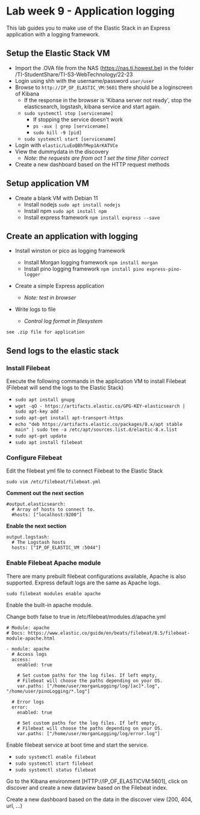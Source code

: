 # Lab week 9 - Application logging
This lab guides you to make use of the Elastic Stack in an Express application with a logging framework.

## Setup the Elastic Stack VM

- Import the .OVA file from the NAS (https://nas.ti.howest.be) in the folder /TI-StudentShare/TI-S3-WebTechnology/22-23
- Login using shh with the username/password `user/user`
- Browse to `http://IP_OF_ELASTIC_VM:5601` there should be a loginscreen of Kibana
  - If the response in the browser is 'Kibana server not ready', stop the elasticsearch, logstash, kibana service and start again. 
  - `sudo systemctl stop [servicename]`
    - If stopping the service doesn't work
    - `ps -aux | grep [servicename]`
    - `sudo kill -9 [pid]`
  - `sudo systemctl start [servicename]`
- Login with `elastic/LuEoQBhfMep1ArKATVCe`
- View the dummydata in the discovery
  - *Note: the requests are from oct 1 set the time filter correct*
- Create a new dashboard based on the HTTP request methods
  
## Setup application VM
- Create a blank VM with Debian 11
  - Install nodejs `sudo apt install nodejs`
  - Install npm `sudo apt install npm`
  - Install express framework `npm install express --save`

## Create an application with logging
- Install winston or pico as logging framework
    - Install Morgan logging framework `npm install morgan`
    - Install pino logging framework `npm install pino express-pino-logger`

- Create a simple Express application
  - *Note: test in browser*
- Write logs to file
  - *Control log format in filesystem*

`see .zip file for application`

## Send logs to the elastic stack
### Install Filebeat

Execute the following commands in the application VM to install Filebeat (Filebeat will send the logs to the Elastic Stack)
- `sudo apt install gnupg`
- `wget -qO - https://artifacts.elastic.co/GPG-KEY-elasticsearch | sudo apt-key add -`
- `sudo apt-get install apt-transport-https`
- `echo "deb https://artifacts.elastic.co/packages/8.x/apt stable main" | sudo tee -a /etc/apt/sources.list.d/elastic-8.x.list`
- `sudo apt-get update`
- `sudo apt install filebeat`


### Configure Filebeat
Edit the filebeat yml file to connect Filebeat to the Elastic Stack

`sudo vim /etc/filebeat/filebeat.yml`

**Comment out the next section**
```
#output.elasticsearch:
  # Array of hosts to connect to.
  #hosts: ["localhost:9200"]
```
**Enable the next section**
```
output.logstash:
  # The Logstash hosts
  hosts: ["IP_OF_ELASTIC_VM :5044"]  
```

### Enable Filebeat Apache module
There are many prebuilt filebeat configurations available, Apache is also supported. Express default logs are the same as Apache logs.

`sudo filebeat modules enable apache`

Enable the built-in apache module.


Change both false to true in /etc/filebeat/modules.d/apache.yml
```
# Module: apache
# Docs: https://www.elastic.co/guide/en/beats/filebeat/8.5/filebeat-module-apache.html

- module: apache
  # Access logs
  access:
    enabled: true

    # Set custom paths for the log files. If left empty,
    # Filebeat will choose the paths depending on your OS.
    var.paths: ["/home/user/morganLogging/log/[ac]*.log", "/home/user/pinoLogging/*.log"]

  # Error logs
  error:
    enabled: true

    # Set custom paths for the log files. If left empty,
    # Filebeat will choose the paths depending on your OS.
    var.paths: ["/home/user/morganLogging/log/error.log"]
```

Enable filebeat service at boot time and start the service.

- `sudo systemctl enable filebeat`
- `sudo systemctl start filebeat`
- `sudo systemctl status filebeat`

Go to the Kibana environment [HTTP://IP_OF_ELASTICVM:5601], click on discover and create a new dataview based on the Filebeat index.

Create a new dashboard based on the data in the discover view (200, 404, url, ...)